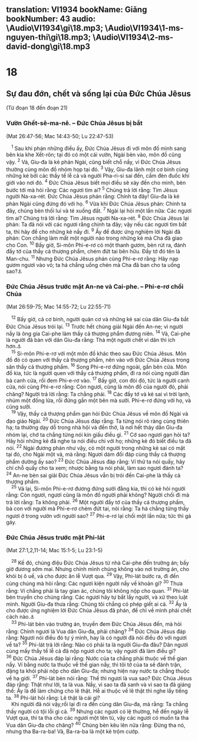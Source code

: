 translation: VI1934
bookName: Giăng 
bookNumber: 43
audio: \Audio\VI1934\gi\18.mp3; \Audio\VI1934\1-ms-nguyen-thi\gi\18.mp3; \Audio\VI1934\2-ms-david-dong\gi\18.mp3
-------

<div class="title"><h1>18</h1><h2>Sự đau đớn, chết và sống lại của Đức Chúa Jêsus</h2><p>(Từ đoạn 18 đến đoạn 21)</p><h3>Vườn Ghết-sê-ma-nê. – Đức Chúa Jêsus bị bắt</h3><p>(Mat 26:47-56; Mac 14:43-50; Lu 22:47-53)</p></div>
<span class="verse gi_18_1"> <sup>1</sup> Sau khi phán những điều ấy, Đức Chúa Jêsus đi với môn đồ mình sang bên kia khe Xết-rôn; tại đó có một cái vườn, Ngài bèn vào, môn đồ cũng vậy. </span>
<span class="verse gi_18_2"><sup>2</sup> Vả, Giu-đa là kẻ phản Ngài, cũng biết chỗ nầy, vì Đức Chúa Jêsus thường cùng môn đồ nhóm họp tại đó. </span>
<span class="verse gi_18_3"><sup>3</sup> Vậy, Giu-đa lãnh một cơ binh cùng những kẻ bởi các thầy tế lễ cả và người Pha-ri-si sai đến, cầm đèn đuốc khí giới vào nơi đó. </span>
<span class="verse gi_18_4"><sup>4</sup> Đức Chúa Jêsus biết mọi điều sẽ xảy đến cho mình, bèn bước tới mà hỏi rằng: Các ngươi tìm ai? </span>
<span class="verse gi_18_5"><sup>5</sup> Chúng trả lời rằng: Tìm Jêsus người Na-xa-rét. Đức Chúa Jêsus phán rằng: Chính ta đây! Giu-đa là kẻ phản Ngài cũng đứng đó với họ. </span>
<span class="verse gi_18_6"><sup>6</sup> Vừa khi Đức Chúa Jêsus phán: Chính ta đây, chúng bèn thối lui và té xuống đất. </span>
<span class="verse gi_18_7"><sup>7</sup> Ngài lại hỏi một lần nữa: Các ngươi tìm ai? Chúng trả lời rằng: Tìm Jêsus người Na-xa-rét. </span>
<span class="verse gi_18_8"><sup>8</sup> Đức Chúa Jêsus lại phán: Ta đã nói với các ngươi rằng chính ta đây; vậy nếu các ngươi tìm bắt ta, thì hãy để cho những kẻ nầy đi. </span>
<span class="verse gi_18_9"><sup>9</sup> Ấy để được ứng nghiệm lời Ngài đã phán: Con chẳng làm mất một người nào trong những kẻ mà Cha đã giao cho Con. </span>
<span class="verse gi_18_10"><sup>10</sup> Bấy giờ, Si-môn Phi-e-rơ có một thanh gươm, bèn rút ra, đánh đầy tớ của thầy cả thượng phẩm, chém đứt tai bên hữu. Đầy tớ đó tên là Man-chu. </span>
<span class="verse gi_18_11"><sup>11</sup> Nhưng Đức Chúa Jêsus phán cùng Phi-e-rơ rằng: Hãy nạp gươm ngươi vào vỏ; ta há chẳng uống chén mà Cha đã ban cho ta uống sao?<a data-toggle="tooltip" data-placement="bottom" title="Mat 26:39; Mac 14:36; Lu 22:42">⚓</a><br/></span>
<div class="title"><h3>Đức Chúa Jêsus trước mặt An-ne và Cai-phe. – Phi-e-rơ chối Chúa</h3><p>(Mat 26:59-75; Mac 14:55-72; Lu 22:55-71)</p></div>
<span class="verse gi_18_12"> <sup>12</sup> Bấy giờ, cả cơ binh, người quản cơ và những kẻ sai của dân Giu-đa bắt Đức Chúa Jêsus trói lại. </span>
<span class="verse gi_18_13"><sup>13</sup> Trước hết chúng giải Ngài đến An-ne; vì người nầy là ông gia Cai-phe làm thầy cả thượng phẩm đương niên. </span>
<span class="verse gi_18_14"><sup>14</sup> Vả, Cai-phe là người đã bàn với dân Giu-đa rằng: Thà một người chết vì dân thì ích hơn.<a data-toggle="tooltip" data-placement="bottom" title="Gi 11:49-50">⚓</a><br/></span>
<span class="verse gi_18_15"> <sup>15</sup> Si-môn Phi-e-rơ với một môn đồ khác theo sau Đức Chúa Jêsus. Môn đồ đó có quen với thầy cả thượng phẩm, nên vào với Đức Chúa Jêsus trong sân thầy cả thượng phẩm. </span>
<span class="verse gi_18_16"><sup>16</sup> Song Phi-e-rơ đứng ngoài, gần bên cửa. Môn đồ kia, tức là người quen với thầy cả thượng phẩm, đi ra nói cùng người đàn bà canh cửa, rồi đem Phi-e-rơ vào. </span>
<span class="verse gi_18_17"><sup>17</sup> Bấy giờ, con đòi đó, tức là người canh cửa, nói cùng Phi-e-rơ rằng: Còn ngươi, cũng là môn đồ của người đó, phải chăng? Người trả lời rằng: Ta chẳng phải. </span>
<span class="verse gi_18_18"><sup>18</sup> Các đầy tớ và kẻ sai vì trời lạnh, nhúm một đống lửa, rồi đứng gần một bên mà sưởi. Phi-e-rơ đứng với họ, và cũng sưởi. <br/></span>
<span class="verse gi_18_19"> <sup>19</sup> Vậy, thầy cả thượng phẩm gạn hỏi Đức Chúa Jêsus về môn đồ Ngài và đạo giáo Ngài. </span>
<span class="verse gi_18_20"><sup>20</sup> Đức Chúa Jêsus đáp rằng: Ta từng nói rõ ràng cùng thiên hạ; ta thường dạy dỗ trong nhà hội và đền thờ, là nơi hết thảy dân Giu-đa nhóm lại, chớ ta chẳng từng nói kín giấu điều gì. </span>
<span class="verse gi_18_21"><sup>21</sup> Cớ sao ngươi gạn hỏi ta? Hãy hỏi những kẻ đã nghe ta nói điều chi với họ; những kẻ đó biết điều ta đã nói. </span>
<span class="verse gi_18_22"><sup>22</sup> Ngài đương phán như vậy, có một người trong những kẻ sai có mặt tại đó, cho Ngài một vả, mà rằng: Ngươi dám đối đáp cùng thầy cả thượng phẩm dường ấy sao? </span>
<span class="verse gi_18_23"><sup>23</sup> Đức Chúa Jêsus đáp rằng: Ví thử ta nói quấy, hãy chỉ chỗ quấy cho ta xem; nhược bằng ta nói phải, làm sao ngươi đánh ta? </span>
<span class="verse gi_18_24"><sup>24</sup> An-ne bèn sai giải Đức Chúa Jêsus vẫn bị trói đến Cai-phe là thầy cả thượng phẩm. <br/></span>
<span class="verse gi_18_25"> <sup>25</sup> Vả lại, Si-môn Phi-e-rơ đương đứng sưởi đằng kia, thì có kẻ hỏi người rằng: Còn ngươi, ngươi cũng là môn đồ người phải không? Người chối đi mà trả lời rằng: Ta không phải. </span>
<span class="verse gi_18_26"><sup>26</sup> Một người đầy tớ của thầy cả thượng phẩm, bà con với người mà Phi-e-rơ chém đứt tai, nói rằng: Ta há chẳng từng thấy ngươi ở trong vườn với người sao? </span>
<span class="verse gi_18_27"><sup>27</sup> Phi-e-rơ lại chối một lần nữa; tức thì gà gáy. <br/></span>
<div class="title"><h3>Đức Chúa Jêsus trước mặt Phi-lát</h3><p>(Mat 27:1,2,11-14; Mac 15:1-5; Lu 23:1-5)</p></div>
<span class="verse gi_18_28"> <sup>28</sup> Kế đó, chúng điệu Đức Chúa Jêsus từ nhà Cai-phe đến trường án; bấy giờ đương sớm mai. Nhưng chính mình chúng không vào nơi trường án, cho khỏi bị ô uế, và cho được ăn lễ Vượt qua. </span>
<span class="verse gi_18_29"><sup>29</sup> Vậy, Phi-lát bước ra, đi đến cùng chúng mà hỏi rằng: Các ngươi kiện người nầy về khoản gì? </span>
<span class="verse gi_18_30"><sup>30</sup> Thưa rằng: Ví chẳng phải là tay gian ác, chúng tôi không nộp cho quan. </span>
<span class="verse gi_18_31"><sup>31</sup> Phi-lát bèn truyền cho chúng rằng: Các ngươi hãy tự bắt lấy người, và xử theo luật mình. Người Giu-đa thưa rằng: Chúng tôi chẳng có phép giết ai cả. </span>
<span class="verse gi_18_32"><sup>32</sup> Ấy là cho được ứng nghiệm lời Đức Chúa Jêsus đã phán, để chỉ về mình phải chết cách nào.<a data-toggle="tooltip" data-placement="bottom" title="Gi 3:14; 12:32">⚓</a><br/></span>
<span class="verse gi_18_33"> <sup>33</sup> Phi-lát bèn vào trường án, truyền đem Đức Chúa Jêsus đến, mà hỏi rằng: Chính ngươi là Vua dân Giu-đa, phải chăng? </span>
<span class="verse gi_18_34"><sup>34</sup> Đức Chúa Jêsus đáp rằng: Ngươi nói điều đó tự ý mình, hay là có người đã nói điều đó với ngươi về ta? </span>
<span class="verse gi_18_35"><sup>35</sup> Phi-lát trả lời rằng: Nào có phải ta là người Giu-đa đâu? Dân ngươi cùng mấy thầy tế lễ cả đã nộp ngươi cho ta; vậy ngươi đã làm điều gì? </span>
<span class="verse gi_18_36"><sup>36</sup> Đức Chúa Jêsus đáp lại rằng: Nước của ta chẳng phải thuộc về thế gian nầy. Ví bằng nước ta thuộc về thế gian nầy, thì tôi tớ của ta sẽ đánh trận, đặng ta khỏi phải nộp cho dân Giu-đa; nhưng hiện nay nước ta chẳng thuộc về hạ giới. </span>
<span class="verse gi_18_37"><sup>37</sup> Phi-lát bèn nói rằng: Thế thì ngươi là vua sao? Đức Chúa Jêsus đáp rằng: Thật như lời, ta là vua. Nầy, vì sao ta đã sanh và vì sao ta đã giáng thế: Ấy là để làm chứng cho lẽ thật. Hễ ai thuộc về lẽ thật thì nghe lấy tiếng ta. </span>
<span class="verse gi_18_38"><sup>38</sup> Phi-lát hỏi rằng: Lẽ thật là cái gì? <br/> Khi người đã nói vậy,rồi lại đi ra đến cùng dân Giu-đa, mà rằng: Ta chẳng thấy người có tội lỗi gì cả. </span>
<span class="verse gi_18_39"><sup>39</sup> Nhưng các ngươi có lệ thường, hễ đến ngày lễ Vượt qua, thì ta tha cho các ngươi một tên tù, vậy các ngươi có muốn ta tha Vua dân Giu-đa cho chăng? </span>
<span class="verse gi_18_40"><sup>40</sup> Chúng bèn kêu lên nữa rằng: Đừng tha nó, nhưng tha Ba-ra-ba! Vả, Ba-ra-ba là một kẻ trộm cướp. <br/></span>
